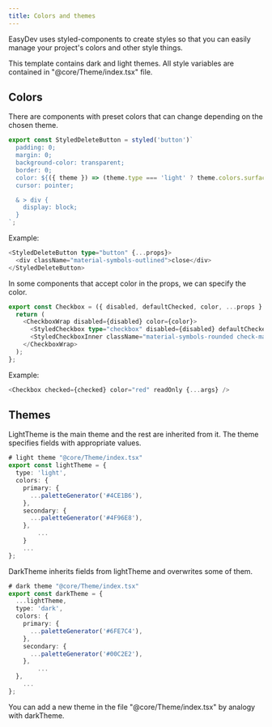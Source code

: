 ```yaml
---
title: Colors and themes
---
```


EasyDev uses styled-components to create styles so that you can easily manage your project's colors and other style things.

This template contains dark and light themes. All style variables are contained in "@core/Theme/index.tsx" file.

## Colors

There are components with preset colors that can change depending on the chosen theme.

```ts "@core/Chip/styles.ts"
export const StyledDeleteButton = styled('button')`
  padding: 0;
  margin: 0;
  background-color: transparent;
  border: 0;
  color: ${({ theme }) => (theme.type === 'light' ? theme.colors.surface['900'] : theme.colors.surface['80'])};
  cursor: pointer;

  & > div {
    display: block;
  }
`;
```

Example:

```ts example
<StyledDeleteButton type="button" {...props}>
  <div className="material-symbols-outlined">close</div>
</StyledDeleteButton>
```

In some components that accept color in the props, we can specify the color.

```ts "@core/Controls/Checkbox/index.tsx"
export const Checkbox = ({ disabled, defaultChecked, color, ...props }: ControlBasePropsType) => {
  return (
    <CheckboxWrap disabled={disabled} color={color}>
      <StyledCheckbox type="checkbox" disabled={disabled} defaultChecked={defaultChecked} {...props} />
      <StyledCheckboxInner className="material-symbols-rounded check-mark">done</StyledCheckboxInner>
    </CheckboxWrap>
  );
};
```

Example:

```ts example
<Checkbox checked={checked} color="red" readOnly {...args} />
```

## Themes

LightTheme is the main theme and the rest are inherited from it. The theme specifies fields with appropriate values.

```ts
# light theme "@core/Theme/index.tsx"
export const lightTheme = {
  type: 'light',
  colors: {
    primary: {
      ...paletteGenerator('#4CE1B6'),
    },
    secondary: {
      ...paletteGenerator('#4F96E8'),
    },
		...
	}
	...
};
```

DarkTheme inherits fields from lightTheme and overwrites some of them.

```ts
# dark theme "@core/Theme/index.tsx"
export const darkTheme = {
  ...lightTheme,
  type: 'dark',
  colors: {
    primary: {
      ...paletteGenerator('#6FE7C4'),
    },
    secondary: {
      ...paletteGenerator('#00C2E2'),
    },
		...
  },
	...
};
```

You can add a new theme in the file "@core/Theme/index.tsx" by analogy with darkTheme.

